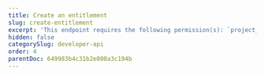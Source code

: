 ```yaml
---
title: Create an entitlement
slug: create-entitlement
excerpt: 'This endpoint requires the following permission(s): `project_configuration:entitlements:read_write`.'
hidden: false
categorySlug: developer-api
order: 4
parentDoc: 649983b4c31b2e000a3c194b
---
```

